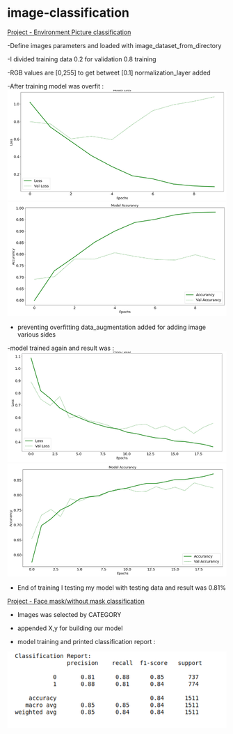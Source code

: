 # image-classification

[Project - Environment Picture classification](https://github.com/tural327/image-classification/tree/main/environment_classification)

-Define images parameters and loaded with image_dataset_from_directory

-I divided training data 0.2 for validation 0.8 training

-RGB values are [0,255] to get betweet [0.1] normalization_layer added

-After training model was overfit :
![](https://github.com/tural327/image-classification/blob/main/environment_classification/Loss%20overfit%20model.png)
![](https://github.com/tural327/image-classification/blob/main/environment_classification/Accurancy%20overfit%20model.png)

- preventing overfitting data_augmentation added for adding image various sides

-model trained again and result was : 
![](https://github.com/tural327/image-classification/blob/main/environment_classification/loss%20for%20normal%20model.png)
![](https://github.com/tural327/image-classification/blob/main/environment_classification/Accurancy%20for%20normal%20model.png)

- End of training I testing my model with testing data and result was 0.81%



[Project - Face mask/without mask classification](https://github.com/tural327/image-classification/tree/main/Withmask%26without%20mask)

- Images was selected by CATEGORY

- appended X,y for building our model

- model training and printed classification report : 

![](https://github.com/tural327/image-classification/blob/main/Withmask%26without%20mask/Classification%20Report.png)
